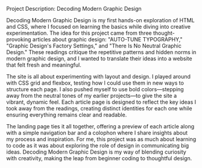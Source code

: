 Project Description: Decoding Modern Graphic Design

Decoding Modern Graphic Design is my first hands-on exploration of HTML and CSS, where I focused on learning the basics while diving into creative experimentation. The idea for this project came from three thought-provoking articles about graphic design: "AUTO-TUNE TYPOGRAPHY," "Graphic Design's Factory Settings," and "There Is No Neutral Graphic Design." These readings critique the repetitive patterns and hidden norms in modern graphic design, and I wanted to translate their ideas into a website that felt fresh and meaningful.

The site is all about experimenting with layout and design. I played around with CSS grid and flexbox, testing how I could use them in new ways to structure each page. I also pushed myself to use bold colors—stepping away from the neutral tones of my earlier projects—to give the site a vibrant, dynamic feel. Each article page is designed to reflect the key ideas I took away from the readings, creating distinct identities for each one while ensuring everything remains clear and readable.

The landing page ties it all together, offering a preview of each article along with a simple navigation bar and a colophon where I share insights about my process and inspiration. For me, this project was as much about learning to code as it was about exploring the role of design in communicating big ideas. Decoding Modern Graphic Design is my way of blending curiosity with creativity, making the leap from beginner coding to thoughtful design.
